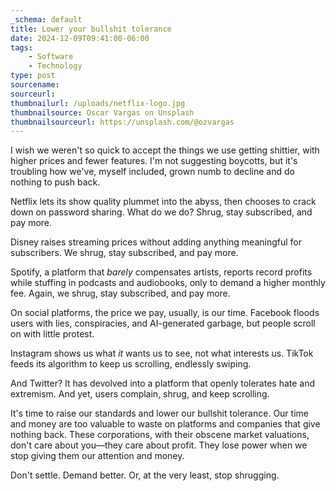 ```yaml
---
_schema: default
title: Lower your bullshit tolerance
date: 2024-12-09T09:41:00-06:00
tags:
    - Software
    - Technology
type: post
sourcename:
sourceurl:
thumbnailurl: /uploads/netflix-logo.jpg
thumbnailsource: Oscar Vargas on Unsplash
thumbnailsourceurl: https://unsplash.com/@ozvargas
---
```


I wish we weren't so quick to accept the things we use getting shittier, with higher prices and fewer features. I'm not suggesting boycotts, but it's troubling how we've, myself included, grown numb to decline and do nothing to push back.

Netflix lets its show quality plummet into the abyss, then chooses to crack down on password sharing. What do we do? Shrug, stay subscribed, and pay more.

Disney raises streaming prices without adding anything meaningful for subscribers. We shrug, stay subscribed, and pay more.

Spotify, a platform that *barely* compensates artists, reports record profits while stuffing in podcasts and audiobooks, only to demand a higher monthly fee. Again, we shrug, stay subscribed, and pay more.

On social platforms, the price we pay, usually, is our time. Facebook floods users with lies, conspiracies, and AI-generated garbage, but people scroll on with little protest.

Instagram shows us what *it* wants us to see, not what interests us. TikTok feeds its algorithm to keep us scrolling, endlessly swiping.

And Twitter? It has devolved into a platform that openly tolerates hate and extremism. And yet, users complain, shrug, and keep scrolling.

It's time to raise our standards and lower our bullshit tolerance. Our time and money are too valuable to waste on platforms and companies that give nothing back. These corporations, with their obscene market valuations, don't care about you—they care about profit. They lose power when we stop giving them our attention and money.

Don't settle. Demand better. Or, at the very least, stop shrugging.

